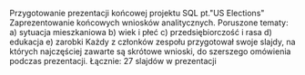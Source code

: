 Przygotowanie prezentacji końcowej projektu SQL pt."US Elections"
Zaprezentowanie końcowych wniosków analitycznych.
Poruszone tematy:
    a) sytuacja mieszkaniowa
    b) wiek i płeć
    c) przedsiębiorczość i rasa
    d) edukacja
    e) zarobki
Każdy z członków zespołu przygotował swoje slajdy, na których najczęściej zawarte są skrótowe wnioski, do szerszego omówienia podczas prezentacji.
Łącznie: 27 slajdów w prezentacji
